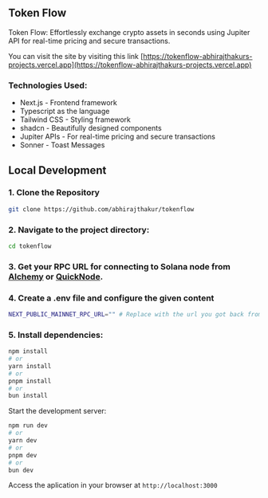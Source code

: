 ## Token Flow

Token Flow: Effortlessly exchange crypto assets in seconds using Jupiter API for real-time pricing and secure transactions.

You can visit the site by visiting this link [https://tokenflow-abhirajthakurs-projects.vercel.app](https://tokenflow-abhirajthakurs-projects.vercel.app)

### Technologies Used:

- Next.js - Frontend framework
- Typescript as the language
- Tailwind CSS - Styling framework
- shadcn - Beautifully designed components
- Jupiter APIs - For real-time pricing and secure transactions
- Sonner - Toast Messages

## Local Development

### 1. Clone the Repository

```bash
git clone https://github.com/abhirajthakur/tokenflow
```

### 2. Navigate to the project directory:

```bash
cd tokenflow
```

### 3. Get your RPC URL for connecting to Solana node from [Alchemy](https://www.alchemy.com/) or [QuickNode](https://www.quicknode.com/).

### 4. Create a .env file and configure the given content

```bash
NEXT_PUBLIC_MAINNET_RPC_URL="" # Replace with the url you got back from Alchemy or QuickNode
```

### 5. Install dependencies:

```bash
npm install
# or
yarn install
# or
pnpm install
# or
bun install

```

Start the development server:

```bash
npm run dev
# or
yarn dev
# or
pnpm dev
# or
bun dev
```

Access the aplication in your browser at `http://localhost:3000`
